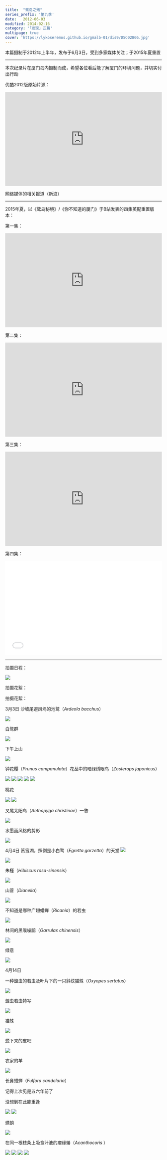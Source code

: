 ```yaml
---
title:  "鹭岛之殇"
series_prefix: '第九季'
date:   2012-06-03
modified: 2014-02-16
category: '｢发现｣ 正篇'
multipage: true
cover: 'https://lykoseremos.github.io/gmalb-01/dis9/DSC02806.jpg'
---
```


本篇摄制于2012年上半年，发布于6月3日，受到多家媒体关注；于2015年夏重置

---

本次纪录片在厦门岛内摄制而成，希望各位看后能了解厦门的环境问题，并切实付出行动

优酷2012版原始片源：

<div style="position: relative; padding: 30% 45%; ">
<iframe style="position: absolute; width: 100%; height: 100%; left: 0; top: 0;" src="https://player.youku.com/embed/XNDA3MDY5MzQw&as_wide=1" frameborder="no" scrolling="no"></iframe>
</div>

<a src='http://mn.sina.com.cn/video/pkyc/2012-06-14/0931119.html'>网络媒体的相关报道（新浪）</a>

---

2015年夏，以《鹭岛秘境》/《你不知道的厦门》于B站发表的四集英配重置版本：

第一集：

<div style="position: relative; padding: 30% 45%;">
<iframe style="position: absolute; width: 100%; height: 100%; left: 0; top: 0;" src="https://player.bilibili.com/player.html?aid=2798492&bvid=BV1Rs411m7Nc&cid=13622210&page=1&page=1&as_wide=1&high_quality=1&danmaku=0" frameborder="no" scrolling="no"></iframe>
</div>

第二集：

<div style="position: relative; padding: 30% 45%;">
<iframe style="position: absolute; width: 100%; height: 100%; left: 0; top: 0;" src="https://player.bilibili.com/player.html?aid=2800006&bvid=BV19s411m7JL&cid=4374080&page=1&page=1&as_wide=1&high_quality=1&danmaku=0" frameborder="no" scrolling="no"></iframe>
</div>

第三集：

<div style="position: relative; padding: 30% 45%;">
<iframe style="position: absolute; width: 100%; height: 100%; left: 0; top: 0;" src="https://player.bilibili.com/player.html?aid=2801873&bvid=BV11s411m7Ep&cid=4376992&page=1&as_wide=1&high_quality=1&danmaku=0" frameborder="no" scrolling="no"></iframe>
</div>

第四集：

<div style="position: relative; padding: 30% 45%;">
<iframe style="position: absolute; width: 100%; height: 100%; left: 0; top: 0;" src="//player.bilibili.com/player.html?aid=2801849&bvid=BV11s411m7J9&cid=4376949&page=1&as_wide=1&high_quality=1&danmaku=0" frameborder="no" scrolling="no"></iframe>
</div>

---

拍摄日程：

<img class='disc' src='https://lykoseremos.github.io/gmalb-01/dis9/image.jpg'>


拍摄花絮：

拍摄花絮：

3月3日
沙坡尾避风坞的池鹭（<i>Ardeola bacchus</i>）

<img class='disc' src='https://lykoseremos.github.io/gmalb-01/dis9/DSC02798.jpg'>

白鹭群

<img class='disc' src='https://lykoseremos.github.io/gmalb-01/dis9/DSC02806.jpg'>

下午上山

<img class='disc' src='https://lykoseremos.github.io/gmalb-01/dis9/DSC02881.jpg'>

钟花樱（<i>Prunus campanulata</i>）花丛中的暗绿绣眼鸟（<i>Zosterops japonicus</i>）

<img class='disc' src='https://lykoseremos.github.io/gmalb-01/dis9/DSC02829.jpg'>

<img class='disc' src='https://lykoseremos.github.io/gmalb-01/dis9/DSC02830.jpg'>

<img class='disc' src='https://lykoseremos.github.io/gmalb-01/dis9/DSC02831.jpg'>

<img class='disc' src='https://lykoseremos.github.io/gmalb-01/dis9/DSC02832.jpg'>

<img class='disc' src='https://lykoseremos.github.io/gmalb-01/dis9/DSC02833.jpg'>

桃花

<img class='disc' src='https://lykoseremos.github.io/gmalb-01/dis9/DSC02840.jpg'>

<img class='disc' src='https://lykoseremos.github.io/gmalb-01/dis9/DSC02841.jpg'>


叉尾太阳鸟（<i>Aethopyga christinae</i>）一瞥

<img class='disc' src='https://lykoseremos.github.io/gmalb-01/dis9/DSC02844.jpg'>

水墨画风格的剪影

<img class='disc' src='https://lykoseremos.github.io/gmalb-01/dis9/DSC02876.jpg'>

4月4日
筼筜湖，照例是小白鹭（<i>Egretta garzetta</i>）的天堂
<img class='disc' src='https://lykoseremos.github.io/gmalb-01/dis9/1.jpg'>

<img class='disc' src='https://lykoseremos.github.io/gmalb-01/dis9/2.jpg'>

朱槿（<i>Hibiscus rosa-sinensis</i>）

<img class='disc' src='https://lykoseremos.github.io/gmalb-01/dis9/3.jpg'>

山菅（<i>Dianella</i>）

<img class='disc' src='https://lykoseremos.github.io/gmalb-01/dis9/4.jpg'>

不知道是哪种广翅蜡蝉（<i>Ricania</i>）的若虫

<img class='disc' src='https://lykoseremos.github.io/gmalb-01/dis9/5.jpg'>

林间的黑喉噪鹛（<i>Garrulax chinensis</i>）

<img class='disc' src='https://lykoseremos.github.io/gmalb-01/dis9/6.jpg'>

绿意

<img class='disc' src='https://lykoseremos.github.io/gmalb-01/dis9/7.jpg'>

4月14日

一种蝗虫的若虫及叶片下的一只斜纹猫蛛（<i>Oxyopes sertatus</i>）

<img class='disc' src='https://lykoseremos.github.io/gmalb-01/dis9/8.jpg'>

蝗虫若虫特写

<img class='disc' src='https://lykoseremos.github.io/gmalb-01/dis9/9.jpg'>

猫蛛

<img class='disc' src='https://lykoseremos.github.io/gmalb-01/dis9/10.jpg'>

蜕下来的皮吧

<img class='disc' src='https://lykoseremos.github.io/gmalb-01/dis9/11.jpg'>

农家的羊

<img class='disc' src='https://lykoseremos.github.io/gmalb-01/dis9/12.jpg'>

长鼻蜡蝉（<i>Fulfora candelaria</i>）

记得上次见是五六年前了

没想到在此能重逢

<img class='disc' src='https://lykoseremos.github.io/gmalb-01/dis9/13.jpg'>

<img class='disc' src='https://lykoseremos.github.io/gmalb-01/dis9/14.jpg'>

螵蛸

<img class='disc' src='https://lykoseremos.github.io/gmalb-01/dis9/15.jpg'>

在同一根枝条上吸食汁液的瘤缘蝽（<i>Acanthocoris </i>）

<img class='disc' src='https://lykoseremos.github.io/gmalb-01/dis9/16.jpg'>

<img class='disc' src='https://lykoseremos.github.io/gmalb-01/dis9/17.jpg'>

<img class='disc' src='https://lykoseremos.github.io/gmalb-01/dis9/18.jpg'>

<img class='disc' src='https://lykoseremos.github.io/gmalb-01/dis9/19.jpg'>
